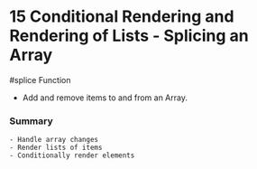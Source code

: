 # 15 Conditional Rendering and Rendering of Lists - Splicing an Array

#splice Function
- Add and remove items to and from an Array.


### Summary
	- Handle array changes
	- Render lists of items
	- Conditionally render elements